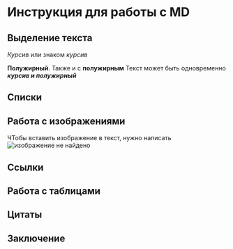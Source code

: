 # Инструкция для работы с MD
## Выделение текста

*Курсив* или знаком _курсив_

**Полужирный**. Также и с __полужирным__
Текст может быть одновременно *__курсив и полужирный__*

## Списки
## Работа с изображениями

ЧТобы вставить изображение в текст, нужно написать ![изображение не найдено](%D1%80%D0%B8%D1%81%D1%83%D0%BD%D0%BE%D0%BA.png)
## Ссылки
## Работа с таблицами
## Цитаты
## Заключение